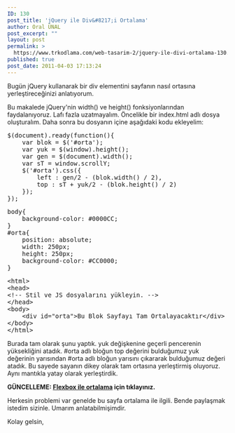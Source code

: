 ```yaml
---
ID: 130
post_title: 'jQuery ile Div&#8217;i Ortalama'
author: Oral ÜNAL
post_excerpt: ""
layout: post
permalink: >
  https://www.trkodlama.com/web-tasarim-2/jquery-ile-divi-ortalama-130.html
published: true
post_date: 2011-04-03 17:13:24
---
```

Bugün jQuery kullanarak bir div elementini sayfanın nasıl ortasına yerleştireceğinizi anlatıyorum.

Bu makalede jQuery'nin width() ve height() fonksiyonlarından faydalanıyoruz. Lafı fazla uzatmayalım. Öncelikle bir index.html adlı dosya oluşturalım. Daha sonra bu dosyanın içine aşağıdaki kodu ekleyelim:
<pre class="prettyprint lang-javascript" data-start-line="1" data-visibility="visible" data-highlight="" data-caption="">$(document).ready(function(){
    var blok = $('#orta');
    var yuk = $(window).height();
    var gen = $(document).width();
    var sT = window.scrollY;
    $('#orta').css({
        left : gen/2 - (blok.width() / 2),
        top : sT + yuk/2 - (blok.height() / 2)
    });
});</pre>
<pre class="prettyprint lang-css" data-start-line="1" data-visibility="visible" data-highlight="" data-caption="">body{
    background-color: #0000CC;
}
#orta{
    position: absolute;
    width: 250px;
    height: 250px;
    background-color: #CC0000;
}</pre>
<pre class="prettyprint lang-html" data-start-line="1" data-visibility="visible" data-highlight="" data-caption="">&lt;html&gt;
&lt;head&gt;
&lt;!-- Stil ve JS dosyalarını yükleyin. --&gt;
&lt;/head&gt;
&lt;body&gt;
    &lt;div id="orta"&gt;Bu Blok Sayfayı Tam Ortalayacaktır&lt;/div&gt;
&lt;/body&gt;
&lt;/html&gt;</pre>
Burada tam olarak şunu yaptık. yuk değişkenine geçerli pencerenin yüksekliğini atadık. #orta adlı bloğun top değerini bulduğumuz yuk değerinin yarısından #orta adlı bloğun yarısını çıkararak bulduğumuz değeri atadık. Bu sayede sayanın dikey olarak tam ortasına yerleştirmiş oluyoruz. Aynı mantıkla yatay olarak yerleştirdik.

<strong>GÜNCELLEME: <a href="https://www.trkodlama.com/web-tasarim-2/yazilari-yatay-ve-dikey-olarak-flexbox-ile-kusursuz-ortalama-6210.html">Flexbox ile ortalama</a> için tıklayınız.</strong>

Herkesin problemi var genelde bu sayfa ortalama ile ilgili. Bende paylaşmak istedim sizinle. Umarım anlatabilmişimdir.

Kolay gelsin,